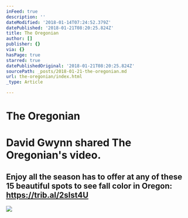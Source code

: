 ```yaml
---
inFeed: true
description: ''
dateModified: '2018-01-14T07:24:52.379Z'
datePublished: '2018-01-21T08:20:25.824Z'
title: The Oregonian
author: []
publisher: {}
via: {}
hasPage: true
starred: true
datePublishedOriginal: '2018-01-21T08:20:25.824Z'
sourcePath: _posts/2018-01-21-the-oregonian.md
url: the-oregonian/index.html
_type: Article

---
```

# The Oregonian

# David Gwynn shared The Oregonian's video.

## Enjoy all the season has to offer at any of these 15 beautiful spots to see fall color in Oregon: https://trib.al/2sIst4U

<article style=""><img src="https://scontent.xx.fbcdn.net/v/t15.0-10/s720x720/22068396_10155174795741973_6675631534612938752_n.jpg?oh=c256d95c2b8d44e629446c9e508c2988&amp;oe=5AFBE1AD" /></article>